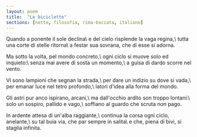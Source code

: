 ```yaml
---
layout: poem
title:  "Le biciclette"
sections: [notte, filosofia, rima-baciata, italiano]
---
```


Quando a ponente il sole declina\\
e del cielo risplende la vaga regina,\\
tutta una corte di stelle ritorna\\
a festar sua sovrana, che di esse si adorna.

Ma sotto la volta, pel mondo concreto,\\
ogni ciclo si muove solo ed inquieto:\\
senza mai avere di sosta un momento,\\
a guisa di dardo scorre nel vento.

Vi sono lampioni che segnan la strada,\\
per dare un indizio su dove si vada,\\
per emanar luce nel tetro profondo,\\
latori d'idea alla forma del mondo.

Gli astri pur anco ispirano, arcani,\\
ma dall'occhio ardito son troppo lontani:\\
solo un sospiro, pallido e vago,\\
soffiano al guardo che scruta non pago.

In ardente attesa di un'alba raggiante,\\
continua la corsa ogni ciclo, anelante,\\
su tal buia via, che par sempre in salita\\
e che, piena di bivi, si staglia infinita.
